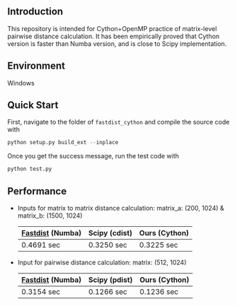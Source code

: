 ## Introduction

This repository is intended for Cython+OpenMP practice of matrix-level pairwise distance calculation. It has been empirically proved that Cython version is faster than Numba version, and is close to Scipy implementation.



## Environment

Windows



## Quick Start

First, navigate to the folder of `fastdist_cython` and compile the source code with 

```python
python setup.py build_ext --inplace
```

Once you get the success message, run the test code with

```python
python test.py
```



## Performance

* Inputs for matrix to matrix distance calculation: matrix_a: (200, 1024) & matrix_b: (1500, 1024)

  | [Fastdist](https://github.com/talboger/fastdist) (Numba) | Scipy (cdist)                       | Ours (Cython)      |
  |-------------------------------------------------------|-------------------------------------| ------------------------------------- |
  | 0.4691 sec                                                  | 0.3250 sec                          | 0.3225 sec    |

  

* Input for pairwise distance calculation: matrix: (512, 1024)

  | [Fastdist](https://github.com/talboger/fastdist) (Numba) | Scipy (pdist) | Ours (Cython) |
  | -------------------------------------------------------- | ------------- | ------------- |
  | 0.3154 sec                                               | 0.1266 sec    | 0.1236 sec    |

  